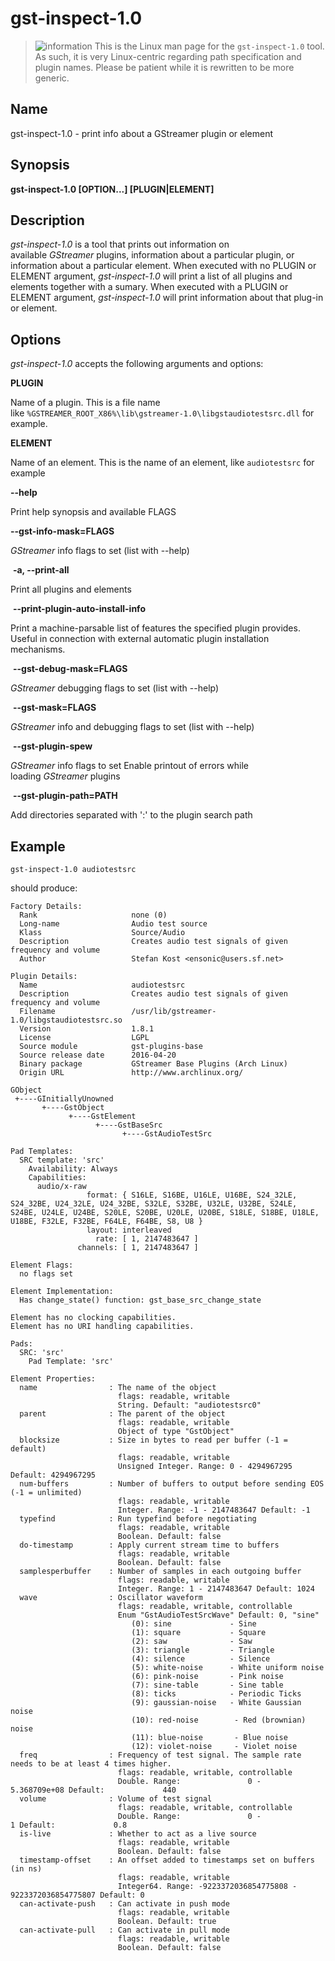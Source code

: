 # gst-inspect-1.0

> ![information] This is the Linux man page for
> the `gst-inspect-1.0` tool. As such, it is very Linux-centric
> regarding path specification and plugin names. Please be patient while
> it is rewritten to be more generic.

## Name

gst-inspect-1.0 - print info about a GStreamer plugin or element

## Synopsis

**gst-inspect-1.0 \[OPTION...\] \[PLUGIN|ELEMENT\]**

## Description

*gst-inspect-1.0* is a tool that prints out information on
available *GStreamer* plugins, information about a particular plugin, or
information about a particular element. When executed with no PLUGIN or
ELEMENT argument, *gst-inspect-1.0* will print a list of all plugins and
elements together with a sumary. When executed with a PLUGIN or ELEMENT
argument, *gst-inspect-1.0* will print information about that plug-in or
element.

## Options

*gst-inspect-1.0* accepts the following arguments and options:

**PLUGIN**

Name of a plugin. This is a file name
like `%GSTREAMER_ROOT_X86%\lib\gstreamer-1.0\libgstaudiotestsrc.dll`
for example.

**ELEMENT**

Name of an element. This is the name of an element, like
`audiotestsrc` for example

**--help**

Print help synopsis and available FLAGS

**--gst-info-mask=FLAGS**

*GStreamer* info flags to set (list with --help)

 **-a, --print-all**

Print all plugins and elements

 **--print-plugin-auto-install-info**

Print a machine-parsable list of features the specified plugin provides.
Useful in connection with external automatic plugin installation
mechanisms.

 **--gst-debug-mask=FLAGS**

*GStreamer* debugging flags to set (list with --help)

 **--gst-mask=FLAGS**

*GStreamer* info and debugging flags to set (list with --help)

 **--gst-plugin-spew**

*GStreamer* info flags to set Enable printout of errors while
loading *GStreamer* plugins

 **--gst-plugin-path=PATH**

Add directories separated with ':' to the plugin search path

## Example

    gst-inspect-1.0 audiotestsrc

should produce:

    Factory Details:
      Rank                     none (0)
      Long-name                Audio test source
      Klass                    Source/Audio
      Description              Creates audio test signals of given frequency and volume
      Author                   Stefan Kost <ensonic@users.sf.net>

    Plugin Details:
      Name                     audiotestsrc
      Description              Creates audio test signals of given frequency and volume
      Filename                 /usr/lib/gstreamer-1.0/libgstaudiotestsrc.so
      Version                  1.8.1
      License                  LGPL
      Source module            gst-plugins-base
      Source release date      2016-04-20
      Binary package           GStreamer Base Plugins (Arch Linux)
      Origin URL               http://www.archlinux.org/

    GObject
     +----GInitiallyUnowned
           +----GstObject
                 +----GstElement
                       +----GstBaseSrc
                             +----GstAudioTestSrc

    Pad Templates:
      SRC template: 'src'
        Availability: Always
        Capabilities:
          audio/x-raw
                     format: { S16LE, S16BE, U16LE, U16BE, S24_32LE, S24_32BE, U24_32LE, U24_32BE, S32LE, S32BE, U32LE, U32BE, S24LE, S24BE, U24LE, U24BE, S20LE, S20BE, U20LE, U20BE, S18LE, S18BE, U18LE, U18BE, F32LE, F32BE, F64LE, F64BE, S8, U8 }
                     layout: interleaved
                       rate: [ 1, 2147483647 ]
                   channels: [ 1, 2147483647 ]

    Element Flags:
      no flags set

    Element Implementation:
      Has change_state() function: gst_base_src_change_state

    Element has no clocking capabilities.
    Element has no URI handling capabilities.

    Pads:
      SRC: 'src'
        Pad Template: 'src'

    Element Properties:
      name                : The name of the object
                            flags: readable, writable
                            String. Default: "audiotestsrc0"
      parent              : The parent of the object
                            flags: readable, writable
                            Object of type "GstObject"
      blocksize           : Size in bytes to read per buffer (-1 = default)
                            flags: readable, writable
                            Unsigned Integer. Range: 0 - 4294967295 Default: 4294967295
      num-buffers         : Number of buffers to output before sending EOS (-1 = unlimited)
                            flags: readable, writable
                            Integer. Range: -1 - 2147483647 Default: -1
      typefind            : Run typefind before negotiating
                            flags: readable, writable
                            Boolean. Default: false
      do-timestamp        : Apply current stream time to buffers
                            flags: readable, writable
                            Boolean. Default: false
      samplesperbuffer    : Number of samples in each outgoing buffer
                            flags: readable, writable
                            Integer. Range: 1 - 2147483647 Default: 1024
      wave                : Oscillator waveform
                            flags: readable, writable, controllable
                            Enum "GstAudioTestSrcWave" Default: 0, "sine"
                               (0): sine             - Sine
                               (1): square           - Square
                               (2): saw              - Saw
                               (3): triangle         - Triangle
                               (4): silence          - Silence
                               (5): white-noise      - White uniform noise
                               (6): pink-noise       - Pink noise
                               (7): sine-table       - Sine table
                               (8): ticks            - Periodic Ticks
                               (9): gaussian-noise   - White Gaussian noise
                               (10): red-noise        - Red (brownian) noise
                               (11): blue-noise       - Blue noise
                               (12): violet-noise     - Violet noise
      freq                : Frequency of test signal. The sample rate needs to be at least 4 times higher.
                            flags: readable, writable, controllable
                            Double. Range:               0 -    5.368709e+08 Default:             440
      volume              : Volume of test signal
                            flags: readable, writable, controllable
                            Double. Range:               0 -               1 Default:             0.8
      is-live             : Whether to act as a live source
                            flags: readable, writable
                            Boolean. Default: false
      timestamp-offset    : An offset added to timestamps set on buffers (in ns)
                            flags: readable, writable
                            Integer64. Range: -9223372036854775808 - 9223372036854775807 Default: 0
      can-activate-push   : Can activate in push mode
                            flags: readable, writable
                            Boolean. Default: true
      can-activate-pull   : Can activate in pull mode
                            flags: readable, writable
                            Boolean. Default: false

  [information]: images/icons/emoticons/information.svg
